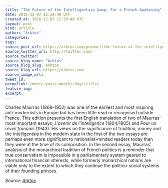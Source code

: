 ```yaml
---
title: "The Future of the Intelligentsia &amp; For a French Awakening"
date: 2016-12-07 12:29:40 UTC
created_at: 2016-12-07 12:29:40 UTC
layout: post
kind: article
author: "Arktos"
categories: 
tags: 
source_post_url: https://arktos.com/product/the-future-of-the-intelligentsia-for-a-french-awakening/
source_twitter_url: http://twitter.com/
source_twitter: 
source_blog_name: "Arktos"
source_blog_slug: arktos
source_blog_url: https://arktos.com
source_image_url: 
tweet_id:
permalink: /mntr/:year/:month/:day/:title/
feature-img: 
excerpt:
---
```

<p><span style="color: #222222;">Charles Maurras (1868–1952) was one of the earliest and most inspiring anti-modernists in Europe but has been little read or recognised outside France. This edition presents the first English translation of two of Maurras’ most important essays, </span><span style="color: #222222;"><i>L’avenir de l’intelligence </i></span><span style="color: #222222;">(1904/1905) and </span><span style="color: #222222;"><i>Pour un réveil français</i></span><span style="color: #222222;"> (1943). His views on the significance of tradition, money and the intelligentsia in the modern state in the first of the two essays are perhaps even more significant to nationalist-minded readers today than they were at the time of its composition. In the second essay, Maurras’ analysis of the monarchical tradition of French politics is a reminder that true conservatism is impossible in a parliamentary system geared to international financial interests, while formerly monarchical nations are viable only to the extent to which they continue the politico-social systems of their founding princes.</span></p><div class="">
    <i>Source: <a href="https://arktos.com">Arktos</a></i>
</div>
